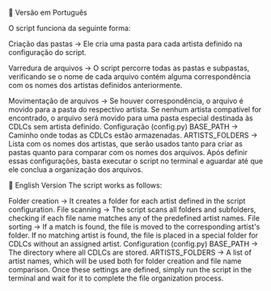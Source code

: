📌 Versão em Português

O script funciona da seguinte forma:


Criação das pastas → Ele cria uma pasta para cada artista definido na configuração do script.

Varredura de arquivos → O script percorre todas as pastas e subpastas, verificando se o nome de cada arquivo contém alguma correspondência com os nomes dos artistas definidos anteriormente.

Movimentação de arquivos →
Se houver correspondência, o arquivo é movido para a pasta do respectivo artista.
Se nenhum artista compatível for encontrado, o arquivo será movido para uma pasta especial destinada às CDLCs sem artista definido.
Configuração (config.py)
BASE_PATH → Caminho onde todas as CDLCs estão armazenadas.
ARTISTS_FOLDERS → Lista com os nomes dos artistas, que serão usados tanto para criar as pastas quanto para comparar com os nomes dos arquivos.
Após definir essas configurações, basta executar o script no terminal e aguardar até que ele conclua a organização dos arquivos.



📌 English Version
The script works as follows:

Folder creation → It creates a folder for each artist defined in the script configuration.
File scanning → The script scans all folders and subfolders, checking if each file name matches any of the predefined artist names.
File sorting →
If a match is found, the file is moved to the corresponding artist's folder.
If no matching artist is found, the file is placed in a special folder for CDLCs without an assigned artist.
Configuration (config.py)
BASE_PATH → The directory where all CDLCs are stored.
ARTISTS_FOLDERS → A list of artist names, which will be used both for folder creation and file name comparison.
Once these settings are defined, simply run the script in the terminal and wait for it to complete the file organization process.
